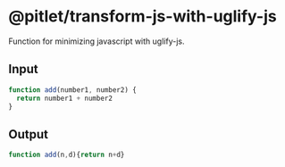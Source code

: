 # @pitlet/transform-js-with-uglify-js

Function for minimizing javascript with uglify-js.

## Input

```js
function add(number1, number2) {
  return number1 + number2
}
```

## Output

<!-- prettier-ignore -->
```js
function add(n,d){return n+d}
```
